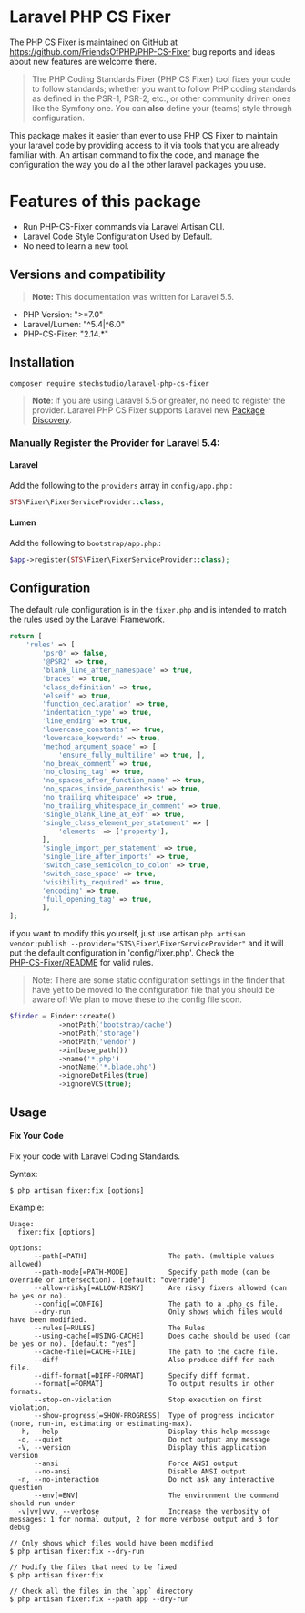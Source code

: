 # Laravel PHP CS Fixer

The PHP CS Fixer is maintained on GitHub at https://github.com/FriendsOfPHP/PHP-CS-Fixer
bug reports and ideas about new features are welcome there.

> The PHP Coding Standards Fixer (PHP CS Fixer) tool fixes your code to follow standards;
  whether you want to follow PHP coding standards as defined in the PSR-1, PSR-2, etc.,
  or other community driven ones like the Symfony one.
  You can **also** define your (teams) style through configuration.
  
This package makes it easier than ever to use PHP CS Fixer to maintain your laravel code by providing access to it via 
tools that you are already familiar with. An artisan command to fix the code, and manage the configuration the way you
do all the other laravel packages you use.

# Features of this package
* Run PHP-CS-Fixer commands via Laravel Artisan CLI.
* Laravel Code Style Configuration Used by Default.
* No need to learn a new tool.

## Versions and compatibility
> **Note:** This documentation was written for Laravel 5.5.
* PHP Version: ">=7.0"
* Laravel/Lumen: "^5.4|^6.0"
* PHP-CS-Fixer: "2.14.*"

## Installation

```
composer require stechstudio/laravel-php-cs-fixer
```

> **Note**: If you are using Laravel 5.5 or greater, no need to register the provider. Laravel PHP CS Fixer supports Laravel new [Package Discovery](https://laravel.com/docs/5.5/packages#package-discovery).

### Manually Register the Provider for Laravel 5.4:

#### Laravel 
Add the following to the `providers` array in `config/app.php`.:

```php
STS\Fixer\FixerServiceProvider::class,
```

#### Lumen
Add the following to `bootstrap/app.php`.:

```php
$app->register(STS\Fixer\FixerServiceProvider::class);
```

## Configuration
The default rule configuration is in the `fixer.php` and is intended to match the rules used by the Laravel Framework.

```php
return [
    'rules' => [
        'psr0' => false,
        '@PSR2' => true,
        'blank_line_after_namespace' => true,
        'braces' => true,
        'class_definition' => true,
        'elseif' => true,
        'function_declaration' => true,
        'indentation_type' => true,
        'line_ending' => true,
        'lowercase_constants' => true,
        'lowercase_keywords' => true,
        'method_argument_space' => [
            'ensure_fully_multiline' => true, ],
        'no_break_comment' => true,
        'no_closing_tag' => true,
        'no_spaces_after_function_name' => true,
        'no_spaces_inside_parenthesis' => true,
        'no_trailing_whitespace' => true,
        'no_trailing_whitespace_in_comment' => true,
        'single_blank_line_at_eof' => true,
        'single_class_element_per_statement' => [
            'elements' => ['property'],
        ],
        'single_import_per_statement' => true,
        'single_line_after_imports' => true,
        'switch_case_semicolon_to_colon' => true,
        'switch_case_space' => true,
        'visibility_required' => true,
        'encoding' => true,
        'full_opening_tag' => true,
        ],
];
```

if you want to modify this yourself, just use artisan `php artisan vendor:publish --provider="STS\Fixer\FixerServiceProvider"` 
and it will put the default configuration in 'config/fixer.php'. Check the  
[PHP-CS-Fixer/README](https://github.com/FriendsOfPHP/PHP-CS-Fixer#usage) for valid rules.

> Note: There are some static configuration settings in the finder that have yet to be moved to the configuration file 
> that you should be aware of! We plan to move these to the config file soon.

```php
$finder = Finder::create()
            ->notPath('bootstrap/cache')
            ->notPath('storage')
            ->notPath('vendor')
            ->in(base_path())
            ->name('*.php')
            ->notName('*.blade.php')
            ->ignoreDotFiles(true)
            ->ignoreVCS(true);
```

## Usage
#### Fix Your Code
Fix your code with Laravel Coding Standards.

Syntax:
```
$ php artisan fixer:fix [options]
```

Example:
```
Usage:
  fixer:fix [options]

Options:
      --path[=PATH]                    The path. (multiple values allowed)
      --path-mode[=PATH-MODE]          Specify path mode (can be override or intersection). [default: "override"]
      --allow-risky[=ALLOW-RISKY]      Are risky fixers allowed (can be yes or no).
      --config[=CONFIG]                The path to a .php_cs file.
      --dry-run                        Only shows which files would have been modified.
      --rules[=RULES]                  The Rules
      --using-cache[=USING-CACHE]      Does cache should be used (can be yes or no). [default: "yes"]
      --cache-file[=CACHE-FILE]        The path to the cache file.
      --diff                           Also produce diff for each file.
      --diff-format[=DIFF-FORMAT]      Specify diff format.
      --format[=FORMAT]                To output results in other formats.
      --stop-on-violation              Stop execution on first violation.
      --show-progress[=SHOW-PROGRESS]  Type of progress indicator (none, run-in, estimating or estimating-max).
  -h, --help                           Display this help message
  -q, --quiet                          Do not output any message
  -V, --version                        Display this application version
      --ansi                           Force ANSI output
      --no-ansi                        Disable ANSI output
  -n, --no-interaction                 Do not ask any interactive question
      --env[=ENV]                      The environment the command should run under
  -v|vv|vvv, --verbose                 Increase the verbosity of messages: 1 for normal output, 2 for more verbose output and 3 for debug
  
// Only shows which files would have been modified
$ php artisan fixer:fix --dry-run

// Modify the files that need to be fixed
$ php artisan fixer:fix

// Check all the files in the `app` directory
$ php artisan fixer:fix --path app --dry-run 
```
